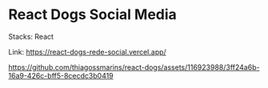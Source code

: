 # React Dogs Social Media
 
Stacks: React

Link: https://react-dogs-rede-social.vercel.app/



https://github.com/thiagossmarins/react-dogs/assets/116923988/3ff24a6b-16a9-426c-bff5-8cecdc3b0419
